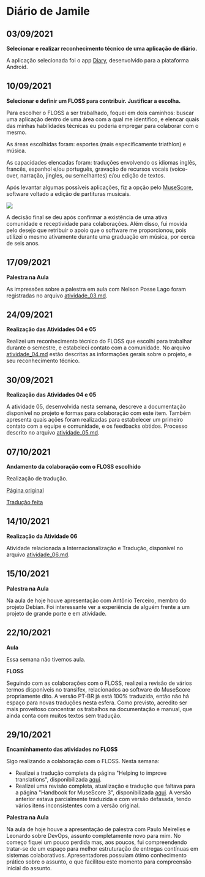 # Diário de Jamile
<!-- Ao menos uma entrada por semana -->

## 03/09/2021

**Selecionar e realizar reconhecimento técnico de uma aplicação de diário.**

A aplicação selecionada foi o app [Diary](https://josep-portella.com/en/software/diary/), desenvolvido para a plataforma Android.



## 10/09/2021 

**Selecionar e definir um FLOSS para contribuir. Justificar a escolha.**

Para escolher o FLOSS a ser trabalhado, foquei em dois caminhos: buscar uma aplicação dentro de uma área com a qual me identifico, e elencar quais das minhas habilidades técnicas eu poderia empregar para colaborar com o mesmo.

As áreas escolhidas foram: esportes (mais especificamente triathlon) e música. 

As capacidades elencadas foram: traduções envolvendo os idiomas inglês, francês, espanhol e/ou português, gravação de recursos vocais (voice-over, narração, jingles, ou semelhantes) e/ou edição de textos.

Após levantar algumas possíveis aplicações, fiz a opção pelo [MuseScore](https://musescore.org), software voltado a edição de partituras musicais.

![](https://s3.amazonaws.com/s.musescore.org/about/images/design_MU3/musescore_sticker+6%403x.png)

A decisão final se deu após confirmar a existência de uma ativa comunidade e receptividade para colaborações. Além disso, fui movida pelo desejo que retribuir o apoio que o software me proporcionou, pois utilizei o mesmo ativamente durante uma graduação em música, por cerca de seis anos.

## 17/09/2021 

**Palestra na Aula**

As impressões sobre a palestra em aula com Nelson Posse Lago foram registradas no arquivo [atividade_03.md](https://github.com/mate28-ic-ufba/turma-20212/blob/main/atividades/jamile/atividade_03.md).


## 24/09/2021 

**Realização das Atividades 04 e 05**

Realizei um reconhecimento técnico do FLOSS que escolhi para trabalhar durante o semestre, e estabeleci contato com a comunidade. No arquivo [atividade_04.md](https://github.com/mate28-ic-ufba/turma-20212/blob/main/atividades/jamile/atividade_04.md) estão descritas as informações gerais sobre o projeto, e seu reconhecimento técnico.


## 30/09/2021

**Realização das Atividades 04 e 05**

A atividade 05, desenvolvida nesta semana, descreve a documentação disponível no projeto e formas para colaboração com este item. Também apresenta quais ações foram realizadas para estabelecer um primeiro contato com a equipe e comunidade, e os feedbacks obtidos. Processo descrito no arquivo [atividade_05.md](https://github.com/mate28-ic-ufba/turma-20212/blob/main/atividades/jamile/atividade_05.md).


## 07/10/2021

**Andamento da colaboração com o FLOSS escolhido**

Realização de tradução.

[Página original](https://musescore.org/en/handbook/3/helping-improve-translations)

[Tradução feita](https://musescore.org/pt-br/node/278653)


## 14/10/2021

**Realização da Atividade 06**

Atividade relacionada a Internacionalização e Tradução, disponível no arquivo [atividade_06.md](https://github.com/mate28-ic-ufba/turma-20212/blob/main/atividades/jamile/atividade_06.md).


## 15/10/2021

**Palestra na Aula**

Na aula de hoje houve apresentação com Antônio Terceiro, membro do projeto Debian. Foi interessante ver a experiência de alguém frente a um projeto de grande porte e em atividade.


## 22/10/2021

**Aula** 

Essa semana não tivemos aula. 

**FLOSS**

Seguindo com as colaborações com o FLOSS, realizei a revisão de vários termos disponíveis no transifex, relacionados ao software do MuseScore propriamente dito. A versão PT-BR já está 100% traduzida, então não há espaço para novas traduções nesta esfera. Como previsto, acredito ser mais proveitoso concentrar os trabalhos na documentação e manual, que ainda conta com muitos textos sem tradução.

## 29/10/2021

**Encaminhamento das atividades no FLOSS**

Sigo realizando a colaboração com o FLOSS. 
Nesta semana:
- Realizei a tradução completa da página "Helping to improve translations", disponibilizada [aqui](https://musescore.org/pt-br/node/278653).
- Realizei uma revisão completa, atualização e tradução que faltava para a página "Handbook for MuseScore 3", disponibilizada [aqui](https://musescore.org/pt-br/handbook). A versão anterior estava parcialmente traduzida e com versão defasada, tendo vários itens inconsistentes com a versão original.

**Palestra na Aula**

Na aula de hoje houve a apresentação de palestra com Paulo Meirelles e Leonardo sobre DevOps, assunto completamente novo para mim. 
No começo fiquei um pouco perdida mas, aos poucos, fui compreendendo tratar-se de um espaço para melhor estruturação de entregas contínuas em sistemas colaborativos.
Apresentadores possuiam ótimo conhecimento prático sobre o assunto, o que facilitou este momento para compreensão inicial do assunto.

